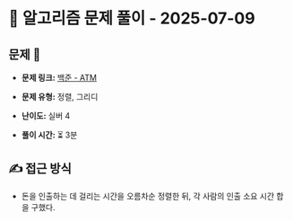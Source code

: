 # 📝 알고리즘 문제 풀이 - 2025-07-09

## 문제 📖

- **문제 링크:** [백준 - ATM](https://www.acmicpc.net/problem/11399)

- **문제 유형:** 정렬, 그리디

- **난이도:** 실버 4

- **풀이 시간:** ⏳ 3분

## ✍ 접근 방식

- 돈을 인출하는 데 걸리는 시간을 오름차순 정렬한 뒤, 각 사람의 인출 소요 시간 합을 구했다.